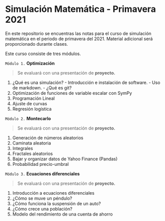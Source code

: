 # Simulación Matemática - Primavera 2021
En este repositorio se encuentras las notas para el curso de simulación matemática en el periodo de primavera del 2021. Material adicional será proporcionado durante clases.

Este curso consiste de tres módulos. 

`Módulo 1.` **Optimización**
> Se evaluará con una presentación de **proyecto.**
   1. ¿Qué es una simulación?
    - Introducción e instalación de software.
    - Uso de markdown.
    - ¿Qué es git?
   2. Optimización de funciones de variable escalar con SymPy
   3. Programación Lineal
   4. Ajuste de curvas
   5. Regresión logística
   
`Módulo 2.` **Montecarlo**
> Se evaluará con una presentación de **proyecto.**
   1. Generación de números aleatorios
   2. Caminata aleatoria
   3. Integrales
   4. Fractales aleatorios
   5. Bajar y organizar datos de Yahoo Finance (Pandas)
   6. Probabilidad precio-umbral
   
`Módulo 3.`  **Ecuaciones diferenciales**
> Se evaluará con una presentación de **proyecto.**
   1. Introducción a ecuaciones diferenciales
   2. ¿Cómo se muve un péndulo? 
   3. ¿Cómo funciona la suspensión de un auto? 
   4. ¿Cómo crece una población?
   5. Modelo del rendimiento de una cuenta de ahorro
